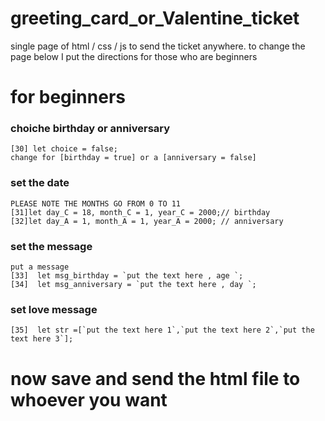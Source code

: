# greeting_card_or_Valentine_ticket
single page of html / css / js to send the ticket anywhere. to change the page below I put the directions for those who are beginners




# for beginners
### choiche birthday or anniversary
    [30] let choice = false;
    change for [birthday = true] or a [anniversary = false]


### set the date
    PLEASE NOTE THE MONTHS GO FROM 0 TO 11
    [31]let day_C = 18, month_C = 1, year_C = 2000;// birthday
    [32]let day_A = 1, month_A = 1, year_A = 2000; // anniversary


### set the message
    put a message
    [33]  let msg_birthday = `put the text here , age `;
    [34]  let msg_anniversary = `put the text here , day `;


### set love message
    [35]  let str =[`put the text here 1`,`put the text here 2`,`put the text here 3`];


# now save and send the html file to whoever you want
